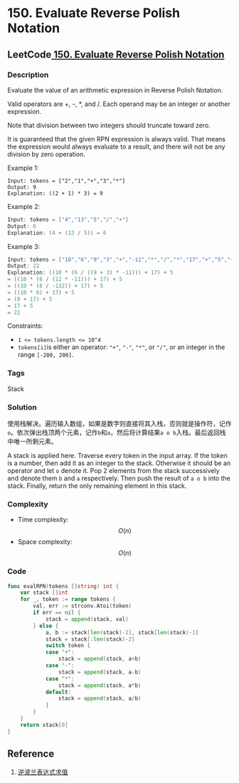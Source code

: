 # 150. Evaluate Reverse Polish Notation

## LeetCode[ **150. Evaluate Reverse Polish Notation**](https://leetcode-cn.com/problems/evaluate-reverse-polish-notation/)

### Description

Evaluate the value of an arithmetic expression in Reverse Polish Notation.

Valid operators are +, -, \*, and /. Each operand may be an integer or another expression.

Note that division between two integers should truncate toward zero.

It is guaranteed that the given RPN expression is always valid. That means the expression would always evaluate to a result, and there will not be any division by zero operation.

Example 1:

```text
Input: tokens = ["2","1","+","3","*"]
Output: 9
Explanation: ((2 + 1) * 3) = 9
```

Example 2:

```go
Input: tokens = ["4","13","5","/","+"]
Output: 6
Explanation: (4 + (13 / 5)) = 6
```

Example 3:

```go
Input: tokens = ["10","6","9","3","+","-11","*","/","*","17","+","5","+"]
Output: 22
Explanation: ((10 * (6 / ((9 + 3) * -11))) + 17) + 5
= ((10 * (6 / (12 * -11))) + 17) + 5
= ((10 * (6 / -132)) + 17) + 5
= ((10 * 0) + 17) + 5
= (0 + 17) + 5
= 17 + 5
= 22
```

Constraints:

* `1 <= tokens.length <= 10^4`
* `tokens[i]`is either an operator: `"+"`, `"-"`, `"*"`, or `"/"`, or an integer in the range `[-200, 200]`.

### Tags

Stack

### Solution

使用栈解决。遍历输入数组，如果是数字则直接将其入栈，否则就是操作符，记作`o`。依次弹出栈顶两个元素，记作`b`和`a`，然后将计算结果`a o b`入栈。最后返回栈中唯一所剩元素。

A stack is applied here. Traverse every token in the input array. If the token is a number, then add it as an integer to the stack. Otherwise it should be an operator and let `o`  denote it. Pop 2 elements from the stack successively and denote them `b` and `a` respectively. Then push the result of `a o b` into the stack. Finally, return the only remaining element in this stack.

### Complexity

* Time complexity: $$O(n)$$
* Space complexity: $$O(n)$$

### Code

```go
func evalRPN(tokens []string) int {
	var stack []int
	for _, token := range tokens {
		val, err := strconv.Atoi(token)
		if err == nil {
			stack = append(stack, val)
		} else {
			a, b := stack[len(stack)-2], stack[len(stack)-1]
			stack = stack[:len(stack)-2]
			switch token {
			case "+":
				stack = append(stack, a+b)
			case "-":
				stack = append(stack, a-b)
			case "*":
				stack = append(stack, a*b)
			default:
				stack = append(stack, a/b)
			}
		}
	}
	return stack[0]
}
```

## Reference

1. [逆波兰表达式求值](https://leetcode-cn.com/problems/evaluate-reverse-polish-notation/solution/ni-bo-lan-biao-da-shi-qiu-zhi-by-leetcod-wue9/)

